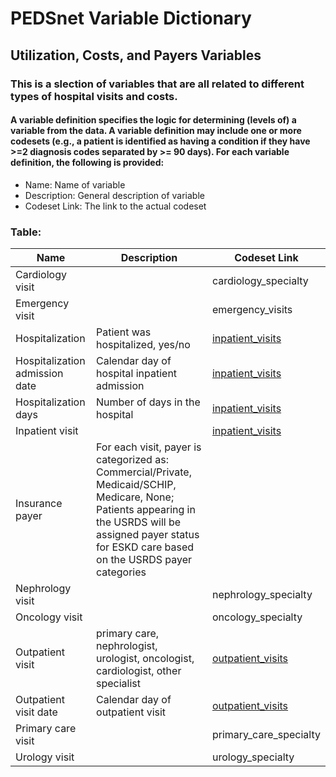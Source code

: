 # PEDSnet Variable Dictionary

## Utilization, Costs, and Payers Variables

### This is a slection of variables that are all related to different types of hospital visits and costs.

#### A variable definition specifies the logic for determining (levels of) a variable from the data. A variable definition may include one or more codesets (e.g., a patient is identified as having a condition if they have >=2 diagnosis codes separated by >= 90 days). For each variable definition, the following is provided:
* Name: Name of variable
* Description: General description of variable
* Codeset Link: The link to the actual codeset

### Table:

| Name | Description | Codeset Link |
|------|-------------|--------------|
| Cardiology visit | | cardiology_specialty |
| Emergency visit | | emergency_visits |
| Hospitalization | Patient was hospitalized, yes/no | [inpatient_visits](https://github.com/PRESERVE-Coordinating-Center/preserve_codesets/blob/main/visit/inpatient_visits.csv) |
| Hospitalization admission date | Calendar day of hospital inpatient admission | [inpatient_visits](https://github.com/PRESERVE-Coordinating-Center/preserve_codesets/blob/main/visit/inpatient_visits.csv) |
| Hospitalization days | Number of days in the hospital | [inpatient_visits](https://github.com/PRESERVE-Coordinating-Center/preserve_codesets/blob/main/visit/inpatient_visits.csv) |
| Inpatient visit | | [inpatient_visits](https://github.com/PRESERVE-Coordinating-Center/preserve_codesets/blob/main/visit/inpatient_visits.csv) |
| Insurance payer | For each visit, payer is categorized as: Commercial/Private, Medicaid/SCHIP, Medicare, None; Patients appearing in the USRDS will be assigned payer status for ESKD care based on the USRDS payer categories | |
| Nephrology visit | | nephrology_specialty |
| Oncology visit | | oncology_specialty |
| Outpatient visit | primary care, nephrologist, urologist, oncologist, cardiologist, other specialist | [outpatient_visits](https://github.com/PRESERVE-Coordinating-Center/preserve_codesets/blob/main/visit/outpatient_visits.csv) |
| Outpatient visit date | Calendar day of outpatient visit | [outpatient_visits](https://github.com/PRESERVE-Coordinating-Center/preserve_codesets/blob/main/visit/outpatient_visits.csv) |
| Primary care visit | | primary_care_specialty |
| Urology visit | | urology_specialty |

